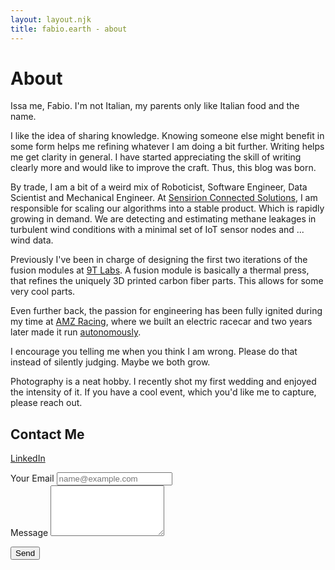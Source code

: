 ```yaml
---
layout: layout.njk
title: fabio.earth - about
---
```


# About
Issa me, Fabio.
I'm not Italian, my parents only like Italian food and the name.


I like the idea of sharing knowledge.
Knowing someone else might benefit in some form helps me refining whatever I am doing a bit further.
Writing helps me get clarity in general.
I have started appreciating the skill of writing clearly more and would like to improve the craft.
Thus, this blog was born.


By trade, I am a bit of a weird mix of Roboticist, Software Engineer, Data Scientist and Mechanical Engineer.
At [Sensirion Connected Solutions](https://sensirion-connected.com/), I am responsible for scaling our algorithms into a stable product.
Which is rapidly growing in demand.
We are detecting and estimating methane leakages in turbulent wind conditions with a minimal set of IoT sensor nodes and ... wind data.

Previously I've been in charge of designing the first two iterations of the fusion modules at [9T Labs](https://www.9tlabs.com/).
A fusion module is basically a thermal press, that refines the uniquely 3D printed carbon fiber parts.
This allows for some very cool parts.

Even further back, the passion for engineering has been fully ignited during my time at [AMZ Racing](https://amzracing.ch/en), where we built an electric racecar and two years later made it run [autonomously](https://www.youtube.com/watch?v=FbKLE7uar9Y).


I encourage you telling me when you think I am wrong. Please do that instead of silently judging. Maybe we both grow.


Photography is a neat hobby. I recently shot my first wedding and enjoyed the intensity of it. If you have a cool event, which you'd like me to capture, please reach out.



## Contact Me

[LinkedIn](https://www.linkedin.com/in/fabiomeier/)

<form action="https://submit-form.com/NWte3JVo6">
  <div class="mb-3">
    <label for="email" class="form-label">Your Email</label>
    <input type="email" id="email" name="email" class="form-control" placeholder="name@example.com" required />
  </div>

  <div class="mb-3">
    <label for="message" class="form-label">Message</label>
    <textarea id="message" name="message" class="form-control" rows="5" required></textarea>
  </div>

  <button type="submit" class="btn btn-primary">Send</button>
</form>
